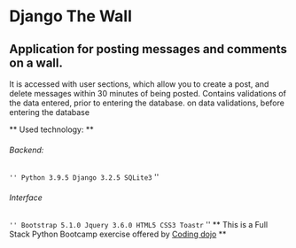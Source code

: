 # Django The Wall

## Application for posting messages and comments on a wall.
It is accessed with user sections, which allow you to create a post, and delete messages within 30 minutes of being posted.
Contains validations of the data entered, prior to entering the database.
on data validations, before entering the database

** Used technology: **
###### Backend:
`` ''
Python 3.9.5
Django 3.2.5
SQLite3
`` ''

###### Interface
`` ''
Bootstrap 5.1.0
Jquery 3.6.0
HTML5
CSS3
Toastr
`` ''
** This is a Full Stack Python Bootcamp exercise offered by [Coding dojo](https://bootcamps.codingdojo.cl/chile?utm_term=coding%20dojo%20chile&utm_campaign=Brand+-+Search&utm_source=adwords&utm_medium=ppc&hsa_acc=6813563719&hsa_cam=11645585642&hsa_grp=111960685663&hsa_ad=481981015428&hsa_src=g&hsa_tgt=kwd-935197429387&hsa_kw=coding%20dojo%20chile&hsa_mt=b&hsa_net=adwords&hsa_ver=3&gclid=Cj0KCQjw1dGJBhD4ARIsANb6OdnMQrkaUk6oh4IXWhfAnydnTbHIIX2awFPCeUWuDvUAilQ8kbuFwWcaAkBOEALw_wcB) **